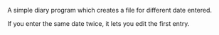 A simple diary program which creates a file for different date entered.

If you enter the same date twice, it lets you edit the first entry.
